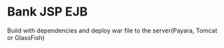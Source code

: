 # Bank JSP EJB

Build with dependencies and deploy war file to the server(Payara, Tomcat or GlassFish)

